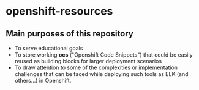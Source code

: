# openshift-resources

## Main purposes of this repository

- To serve educational goals
- To store working **ocs** ("Openshift Code Snippets") that could be easily reused as building blocks for larger deployment scenarios
- To draw attention to some of the complexities or implementation challenges that can be faced while deploying such tools as ELK (and others...) in Openshift.


